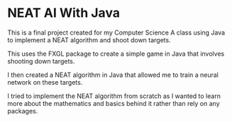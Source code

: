# NEAT AI With Java
This is a final project created for my Computer Science A class using Java to implement a NEAT algorithm and shoot down targets.

This uses the FXGL package to create a simple game in Java that involves shooting down targets.

I then created a NEAT algorithm in Java that allowed me to train a neural network on these targets.

I tried to implement the NEAT algorithm from scratch as I wanted to learn more about the mathematics and basics behind it rather than rely on any packages.
